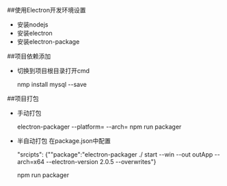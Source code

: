 ##使用Electron开发环境设置
* 安装nodejs
* 安装electron
* 安装electron-package

##项目依赖添加
  * 切换到项目根目录打开cmd  
  
  
      nmp install mysql --save
    
##项目打包  
  * 手动打包
  
  
     electron-packager <sourcedir> <appname> --platform=<platform> --arch=<arch>
     npm run packager 
  
  * 半自动打包
     在package.json中配置
     
     
     "srcipts":
     {""package":"electron-packager ./ start --win --out outApp --arch=x64 --electron-version 2.0.5 --overwrites"}
     
     npm run packager
 